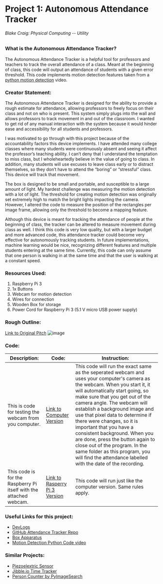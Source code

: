 # **Project 1: Autonomous Attendance Tracker**
###### Blake Craig: Physical Computing -- Utility

### What is the Autonomous Attendance Tracker?
The Autonomous Attendance Tracker is a helpful tool for professors and teachers to track the overall attendance of a class. Meant at the beginning of class, this code will output an attendance of students with a given error threshold. This code implements motion detection features taken from a [python motion detection](https://www.youtube.com/watch?v=oxmZ9zczptg) video.

### Creator Statement:
The Autonomous Attendance Tracker is designed for the ability to provide a rough estimate for attendance, allowing professors to freely focus on their class and not on who is present. This system simply plugs into the wall and allows professors to track movement in and out of the classroom. I wanted to get rid of any manual interaction with the system because it would hinder ease and accessibility for all students and professors.

I was motivated to go through with this project because of the accountability factors this device implements. I have attended many college classes where many students were continuously absent and seeing it affect the professor’s teaching ability. I can’t deny that I understand the temptation to miss class, but I wholeheartedly believe in the value of going to class. In addition, many students will use excuses to leave class early or to distract themselves, so they don’t have to attend the “boring” or “stressful” class. This device will track that movement.

The box is designed to be small and portable, and susceptible to a large amount of light. My hardest challenge was measuring the motion detection with a lot of light. The threshold for creating motion detection was originally set extremely high to match the bright lights impacting the camera. However, I altered the code to measure the position of the rectangles per image frame, allowing only the threshold to become a mapping feature.

Although this device is meant for tracking the attendance of people at the beginning of class, the tracker can be altered to measure movement during class as well. I think this code is very low quality, but with a larger budget and more advanced code, this attendance tracker could become very effective for autonomously tracking students. In future implementations, machine learning would be nice, recognizing different features and multiple students entering at the same time. Currently, this code can only assume that one person is walking in at the same time and that the user is walking at a constant speed.


### Resources Used:
1. Raspberry Pi 3
2. 1x Buttons
3. Webcam for motion detection
4. Wires for connection
5. Wooden Box for storage
6. Power Cord for Raspberry Pi 3 (5.1 V micro USB power supply)

### Rough Outline:

[Link to Original Pitch](https://docs.google.com/presentation/d/1O95ZX5KgljtILGdT4T_9l_w7FyWo5n8bnMxUZsTnpQk/edit?usp=sharing)
![image](https://user-images.githubusercontent.com/112400887/235817887-8cc2be63-ef89-4fd0-8465-c0f245e863ea.png)


### Code:
 Description: | Code: | Instruction:
 --- | --- | --- 
 This is code for testing the webcam from you computer. | [Link to Computer Version](https://github.com/blakecraig25/Attendance-Tracker/blob/main/InputOutput.py) | This code will run the exact same as the seperated webcam and uses your computer's camera as the webcam. When you start it, it will automatically start going, so make sure that you get out of the camera angle. The webcam will establish a background image and use that pixel data to determine if there were changes, so it is important that you have a consistent background. When you are done, press the button again to close out of the program. In the same folder as this program, you will find the attendance labelled with the date of the recording.
This code is for the Raspberry Pi itself with the attached webcam.  | [Link to Rasperry Pi 3 Version](http://github.com/blakecraig25/Attendance-Tracker) | This code will run just like the computer version. Same rules apply.
 
 
### Useful Links for this project:
- [DevLogs](https://docs.google.com/document/d/1_ZYp7lE-O2B3Qo3t3RXmOEeQC7iaxt-k5I9XMCQGwAs/edit?usp=sharing)
- [GitHub Attendance Tracker Repo](https://github.com/blakecraig25/Attendance-Tracker)
- [Box Apparatus](https://en.makercase.com/#/basicbox)
- [Motion Detection Python Code video](https://www.youtube.com/watch?v=oxmZ9zczptg)

### Similar Projects:
- [Piezoelextric Sensor](https://en.wikipedia.org/wiki/Piezoelectric_sensor)
- [Jibble.io Time Tracker](https://www.jibble.io/)
- [Person Counter by PyImageSearch](https://pyimagesearch.com/2018/08/13/opencv-people-counter/)
